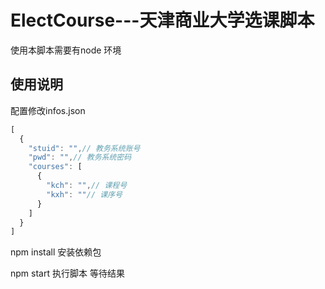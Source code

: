 # ElectCourse---天津商业大学选课脚本

使用本脚本需要有node 环境
## 使用说明


配置修改infos.json
``` javascript
[
  { 
    "stuid": "",// 教务系统账号
    "pwd": "",// 教务系统密码
    "courses": [
      {
        "kch": "",// 课程号
        "kxh": ""// 课序号
      }
    ]
  }
]
```

npm install 安装依赖包

npm start 执行脚本 等待结果
